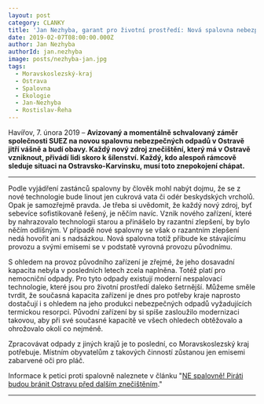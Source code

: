 ```yaml
---
layout: post
category: CLANKY
title: 'Jan Nezhyba, garant pro životní prostředí: Nová spalovna nebezpečných odpadů v Ostravě budí emoce'
date: 2019-02-07T08:00:00.000Z
author: Jan Nezhyba
authorId: jan.nezhyba
image: posts/nezhyba-jan.jpg
tags:
  - Moravskoslezský-kraj
  - Ostrava
  - Spalovna
  - Ekologie
  - Jan-Nezhyba
  - Rostislav-Řeha
---
```


Havířov, 7. února 2019 – **Avizovaný a momentálně schvalovaný záměr společnosti SUEZ na novou spalovnu nebezpečných odpadů v Ostravě jitří vášně a budí obavy. Každý nový zdroj znečištění, který má v Ostravě vzniknout, přivádí lidi skoro k šílenství. Každý, kdo alespoň rámcově sleduje situaci na Ostravsko-Karvinsku, musí toto znepokojení chápat.**

<hr>

Podle vyjádření zastánců spalovny by člověk mohl nabýt dojmu, že se z nové technologie bude linout jen cukrová vata či odér beskydských vrcholů. Opak je samozřejmě pravda. Je třeba si uvědomit, že každý nový zdroj, byť sebevíce sofistikovaně řešený, je něčím navíc. Vznik nového zařízení, které by nahrazovalo technologii starou a přinášelo by razantní zlepšení, by bylo něčím odlišným. V případě nové spalovny se však o razantním zlepšení nedá hovořit ani s nadsázkou. Nová spalovna totiž přibude ke stávajícímu provozu a svými emisemi se v podstatě vyrovná provozu původnímu. 

S ohledem na provoz původního zařízení je zřejmé, že jeho dosavadní kapacita nebyla v posledních letech zcela naplněna. Totéž platí pro nemocniční odpady. Pro tyto odpady existují moderní nespalovací technologie, které jsou pro životní prostředí daleko šetrnější. Můžeme směle tvrdit, že současná kapacita zařízení je dnes pro potřeby kraje naprosto dostačují i s ohledem na jeho produkci nebezpečných odpadů vyžadujících termickou resorpci. Původní zařízení by si spíše zasloužilo modernizaci takovou, aby při své současné kapacitě ve všech ohledech obtěžovalo a ohrožovalo okolí co nejméně. 

Zpracovávat odpady z jiných krajů je to poslední, co Moravskoslezský kraj potřebuje. Místním obyvatelům z takových činností zůstanou jen emisemi zabarvené oči pro pláč. 

Informace k petici proti spalovně naleznete v článku "[NE spalovně! Piráti budou bránit Ostravu před dalším znečištěním](https://ostrava.pirati.cz/aktuality/ne-spalovne.html "NE spalovně! Piráti budou bránit Ostravu před dalším znečištěním")."

- - -
